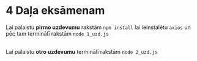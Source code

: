 # 4 Daļa eksāmenam

Lai palaistu <b>pirmo uzdevumu</b> rakstām `npm install` lai ieinstalētu `axios` un pēc tam terminālī rakstām `node 1_uzd.js`
<br>
<br>

Lai palaistu <b>otro uzdevumu</b> terminālī rakstām `node 2_uzd.js`